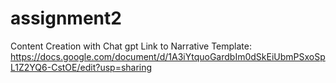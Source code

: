 # assignment2
Content Creation with Chat gpt
Link to Narrative Template: https://docs.google.com/document/d/1A3iYtquoGardbIm0dSkEiUbmPSxoSpL1Z2YQ6-CstOE/edit?usp=sharing 
